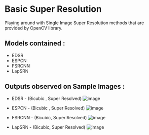 # Basic Super Resolution
Playing around with Single Image Super Resolution methods that are provided by OpenCV library. 

## Models contained : 
  - EDSR
  - ESPCN
  - FSRCNN
  - LapSRN

## Outputs observed on Sample Images : 

- EDSR - (Bicubic , Super Resolved)
  ![image](https://github.com/Jatin7385/Basic_Super_Resolution/assets/73430464/ae58d1d9-b84c-4b33-9a2a-31b02864695a)

- ESPCN - (Bicubic , Super Resolved)
  ![image](https://github.com/Jatin7385/Basic_Super_Resolution/assets/73430464/2257e94b-8a4f-4a66-a3de-7a2099c4fb99)

- FSRCNN - (Bicubic, Super Resolved)
    ![image](https://github.com/Jatin7385/Basic_Super_Resolution/assets/73430464/6b6ba95a-c883-4f84-aad1-5f90f46a1d96)

- LapSRN - (Bicubic, Super Resolved)
    ![image](https://github.com/Jatin7385/Basic_Super_Resolution/assets/73430464/62938b2b-1159-4e1d-bc41-78999e25568c)


